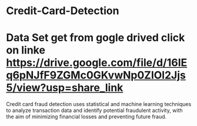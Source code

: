 # Credit-Card-Detection
# Data Set get from  gogle drived click on linke https://drive.google.com/file/d/16IEq6pNJfF9ZGMc0GKvwNp0ZIOl2Jjs5/view?usp=share_link
Credit card fraud detection uses statistical and machine learning techniques to analyze transaction data and identify potential fraudulent activity, with the aim of minimizing financial losses and preventing future fraud.
